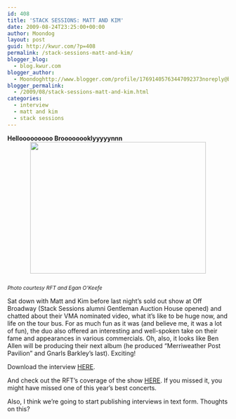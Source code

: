 ```yaml
---
id: 408
title: 'STACK SESSIONS: MATT AND KIM'
date: 2009-08-24T23:25:00+00:00
author: Moondog
layout: post
guid: http://kwur.com/?p=408
permalink: /stack-sessions-matt-and-kim/
blogger_blog:
  - blog.kwur.com
blogger_author:
  - Moondoghttp://www.blogger.com/profile/17691405763447092373noreply@blogger.com
blogger_permalink:
  - /2009/08/stack-sessions-matt-and-kim.html
categories:
  - interview
  - matt and kim
  - stack sessions
---
```

<div class="pf-content">
  <p>
    <span style="font-weight: bold;">Hellooooooooo Broooooooklyyyyynnn</span><a onblur="try {parent.deselectBloggerImageGracefully();} catch(e) {}" href="http://www.kwur.com/blog/uploaded_images/matt-and-kim-at-off-broadway-8-23-09.3777544.36-786499.jpg"><img style="margin: 0px auto 10px; display: block; text-align: center; cursor: pointer; width: 400px; height: 300px;" src="http://www.kwur.com/blog/uploaded_images/matt-and-kim-at-off-broadway-8-23-09.3777544.36-786497.jpg" alt="" border="0" /></a><span style="font-size:85%;"><br /></span><span style="font-style: italic;font-size:85%;" >Photo courtesy RFT and Egan O’Keefe</span>
  </p>
  
  <p>
    Sat down with Matt and Kim before last night’s sold out show at Off Broadway (Stack Sessions alumni Gentleman Auction House opened) and chatted about their VMA nominated video, what it’s like to be huge now, and life on the tour bus. For as much fun as it was (and believe me, it was a lot of fun), the duo also offered an interesting and well-spoken take on their fame and appearances in various commercials. Oh, also, it looks like Ben Allen will be producing their next album (he produced “Merriweather Post Pavilion” and Gnarls Barkley’s last). Exciting!
  </p>
  
  <p>
    Download the interview <a href="http://www.megaupload.com/?d=LBCQWV8T">HERE</a>.
  </p>
  
  <p>
    And check out the RFT’s coverage of the show <a href="http://blogs.riverfronttimes.com/atoz/2009/08/show_review_photos_matt_kim_off_broadway_sunday_august_23_2009_sold_out_st_louis_grand_cover_dance.php">HERE</a>. If you missed it, you might have missed one of this year’s best concerts.
  </p>
  
  <p>
    Also, I think we’re going to start publishing interviews in text form. Thoughts on this?
  </p>
</div>